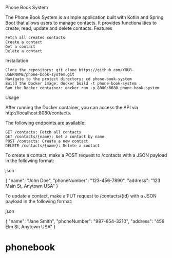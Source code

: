 Phone Book System

The Phone Book System is a simple application built with Kotlin and Spring Boot that allows users to manage contacts. It provides functionalities to create, read, update and delete contacts.
Features

    Fetch all created contacts
    Create a contact
    Get a contact
    Delete a contact

Installation

    Clone the repository: git clone https://github.com/YOUR-USERNAME/phone-book-system.git
    Navigate to the project directory: cd phone-book-system
    Build the Docker image: docker build -t phone-book-system .
    Run the Docker container: docker run -p 8080:8080 phone-book-system

Usage

After running the Docker container, you can access the API via http://localhost:8080/contacts.

The following endpoints are available:

    GET /contacts: Fetch all contacts
    GET /contacts/{name}: Get a contact by name
    POST /contacts: Create a new contact
    DELETE /contacts/{name}: Delete a contact

To create a contact, make a POST request to /contacts with a JSON payload in the following format:

json

{
"name": "John Doe",
"phoneNumber": "123-456-7890",
"address": "123 Main St, Anytown USA"
}

To update a contact, make a PUT request to /contacts/{id} with a JSON payload in the following format:

json

{
"name": "Jane Smith",
"phoneNumber": "987-654-3210",
"address": "456 Elm St, Anytown USA"
}
# phonebook
